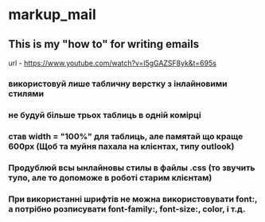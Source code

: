 # markup_mail
## This is my "how to" for writing emails
url - https://www.youtube.com/watch?v=l5gGAZSF8yk&t=695s
### використовуй лише табличну верстку з інлайновими стилями
### не будуй більше трьох таблиць в одній комірці
### став width = "100%" для таблиць, але памятай що краще 600px (Щоб та муйня пахала на клієнтах, типу outlook)
### Продублюй всы ынлайновы стилы в файлы .css (то звучить тупо, але то допоможе в роботі старим клієнтам)
### При використанні шрифтів не можна використовувати font:, а потрібно розписувати font-family:, font-size:, color, і т.д. 